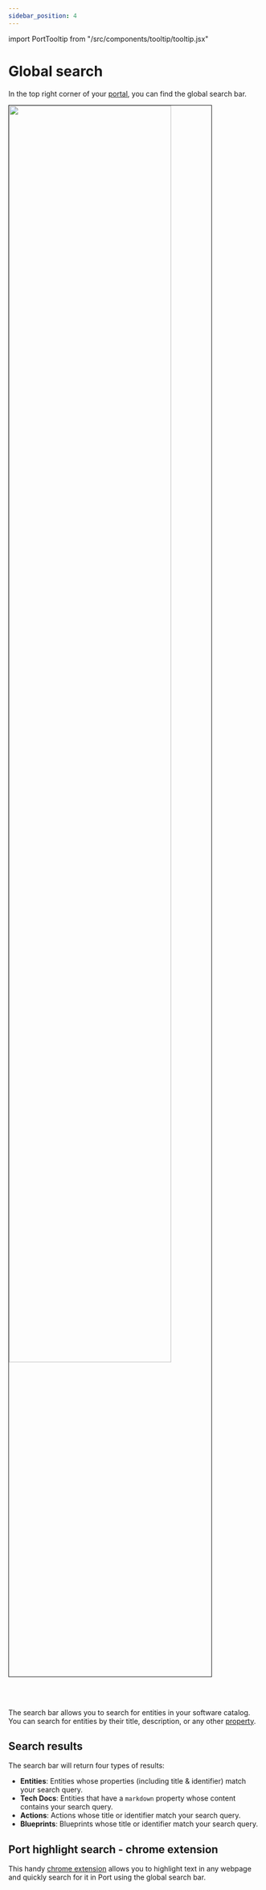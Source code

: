 ```yaml
---
sidebar_position: 4
---
```


import PortTooltip from "/src/components/tooltip/tooltip.jsx"

# Global search

In the top right corner of your [portal](https://app.getport.io/), you can find the global search bar.  

<img src='/img/software-catalog/search-in-port/globalSearchBar.png' width='80%' border='1px' />

<br/><br/>

The search bar allows you to search for <PortTooltip id="entity">entities</PortTooltip> in your software catalog.  
You can search for entities by their title, description, or any other [property](/build-your-software-catalog/customize-integrations/configure-data-model/setup-blueprint/properties/).


## Search results

The search bar will return four types of results:

- **Entities**: Entities whose properties (including title & identifier) match your search query. 
- **Tech Docs**: Entities that have a `markdown` property whose content contains your search query. 
- **Actions**: Actions whose title or identifier match your search query.
- **Blueprints**: Blueprints whose title or identifier match your search query.

## Port highlight search - chrome extension

This handy [chrome extension](https://chromewebstore.google.com/detail/highlight-search-in-port/ekbladoiehfohpcppcclfkcnnlchejnb?hl=en-US&utm_source=ext_sidebar) allows you to highlight text in any webpage and quickly search for it in Port using the global search bar.
